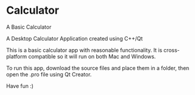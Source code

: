 # Calculator
A Basic Calculator

A Desktop Calculator Application created using C++/Qt

This is a basic calculator app with reasonable functionality. It is cross-platform compatible so it will run on both Mac and Windows.

To run this app, download the source files and place them in a folder, then open the .pro file using Qt Creator.

Have fun :)

